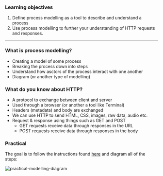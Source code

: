 ### Learning objectives

1. Define process modelling as a tool to describe and understand a process
2. Use process modelling to further your understanding of HTTP requests and responses.

---

### What is process modelling?

* Creating a model of some process
* Breaking the process down into steps
* Understand how asctors of the process interact with one another
* Diagram (or another type of modelling)

### What do you know about HTTP?

* A protocol to exchange between client and server
* Used through a browser (or another a tool like Terminal)
* Headers (metadata) and body are exchanged
* We can use HTTP to send HTML, CSS, images, raw data, audio etc.
* Request & response using things such as GET and POST
  * GET requests receive data through responses in the URL
  * POST requests receive data through responses in the body

### Practical

The goal is to follow the instructions found [here](https://github.com/makersacademy/skills-workshops/tree/main/how_the_web_works/process_modelling) and diagram all of the steps:

![practical-modelling-diagram](https://github.com/adamwoodcock98/MakersPortfolio/blob/main/Evidence/Screenshot%202022-03-08%20at%2011.42.38.png)